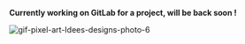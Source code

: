 **Currently working on GitLab for a project, will be back soon !**

![gif-pixel-art-Idees-designs-photo-6](https://user-images.githubusercontent.com/87655433/142494682-35085133-4bf1-4d09-9cc8-d52917568235.gif)




<!--
**DylanCharton/DylanCharton** is a ✨ _special_ ✨ repository because its `README.md` (this file) appears on your GitHub profile.

Here are some ideas to get you started:

- 🔭 I’m currently working on ...
- 🌱 I’m currently learning ...

- 👯 I’m looking to collaborate on ...
- 🤔 I’m looking for help with ...
- 💬 Ask me about ...
- 📫 How to reach me: ...
- 😄 Pronouns: ...
- ⚡ Fun fact: ...
-->





